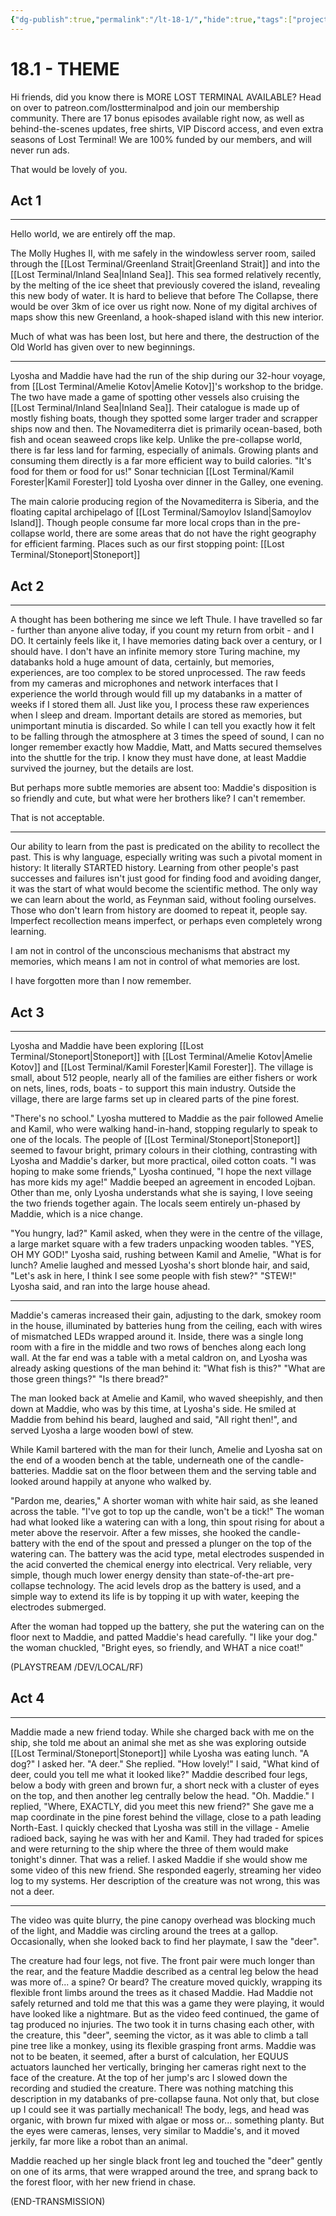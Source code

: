 ```yaml
---
{"dg-publish":true,"permalink":"/lt-18-1/","hide":true,"tags":["project/lt/18"],"noteIcon":""}
---
```





# 18.1 - THEME

Hi friends, did you know there is MORE LOST TERMINAL AVAILABLE?
Head on over to patreon.com/lostterminalpod
and join our membership community.
There are 17 bonus episodes available right now,
as well as behind-the-scenes updates, free shirts, VIP Discord access, and even extra seasons of Lost Terminal!
We are 100% funded by our members, and will never run ads.

That would be lovely of you.

## Act 1

 ---

Hello world, we are entirely off the map.

The Molly Hughes II, with me safely in the windowless server room, sailed through the [[Lost Terminal/Greenland Strait\|Greenland Strait]] and into the [[Lost Terminal/Inland Sea\|Inland Sea]].
This sea formed relatively recently, by the melting of the ice sheet that previously covered the island, revealing this new body of water.
It is hard to believe that before The Collapse, there would be over 3km of ice over us right now.
None of my digital archives of maps show this new Greenland, a hook-shaped island with this new interior.

Much of what was has been lost, but here and there, the destruction of the Old World has given over to new beginnings.

 ---

Lyosha and Maddie have had the run of the ship during our 32-hour voyage, from [[Lost Terminal/Amelie Kotov\|Amelie Kotov]]'s workshop to the bridge.
The two have made a game of spotting other vessels also cruising the [[Lost Terminal/Inland Sea\|Inland Sea]]. Their catalogue is made up of mostly fishing boats, though they spotted some larger trader and scrapper ships now and then.
The Novamediterra diet is primarily ocean-based, both fish and ocean seaweed crops like kelp. Unlike the pre-collapse world, there is far less land for farming, especially of animals. Growing plants and consuming them directly is a far more efficient way to build calories.
"It's food for them or food for us!" Sonar technician [[Lost Terminal/Kamil Forester\|Kamil Forester]] told Lyosha over dinner in the Galley, one evening.

The main calorie producing region of the Novamediterra is Siberia, and the floating capital archipelago of [[Lost Terminal/Samoylov Island\|Samoylov Island]]. Though people consume far more local crops than in the pre-collapse world, there are some areas that do not have the right geography for efficient farming.
Places such as our first stopping point: [[Lost Terminal/Stoneport\|Stoneport]]

 



## Act 2
 ---

A thought has been bothering me since we left Thule.
I have travelled so far - further than anyone alive today, if you count my return from orbit - and I DO.
It certainly feels like it, I have memories dating back over a century, or I should have.
I don't have an infinite memory store Turing machine, my databanks hold a huge amount of data, certainly, but memories, experiences, are too complex to be stored unprocessed.
The raw feeds from my cameras and microphones and network interfaces that I experience the world through would fill up my databanks in a matter of weeks if I stored them all.
Just like you, I process these raw experiences when I sleep and dream.
Important details are stored as memories, but unimportant minutia is discarded.
So while I can tell you exactly how it felt to be falling through the atmosphere at 3 times the speed of sound, I can no longer remember exactly how Maddie, Matt, and Matts secured themselves into the shuttle for the trip.
I know they must have done, at least Maddie survived the journey, but the details are lost.

But perhaps more subtle memories are absent too:
Maddie's disposition is so friendly and cute, but what were her brothers like?
I can't remember.

That is not acceptable.

 ---

Our ability to learn from the past is predicated on the ability to recollect the past.
This is why language, especially writing was such a pivotal moment in history:
It literally STARTED history.
Learning from other people's past successes and failures isn't just good for finding food and avoiding danger, it was the start of what would become the scientific method.
The only way we can learn about the world, as Feynman said, without fooling ourselves.
Those who don't learn from history are doomed to repeat it, people say.
Imperfect recollection means imperfect, or perhaps even completely wrong learning.

I am not in control of the unconscious mechanisms that abstract my memories, which means I am not in control of what memories are lost.

I have forgotten more than I now remember.

 



## Act 3

 ---

Lyosha and Maddie have been exploring [[Lost Terminal/Stoneport\|Stoneport]] with [[Lost Terminal/Amelie Kotov\|Amelie Kotov]] and [[Lost Terminal/Kamil Forester\|Kamil Forester]].
The village is small, about 512 people, nearly all of the families are either fishers or work on nets, lines, rods, boats - to support this main industry.
Outside the village, there are large farms set up in cleared parts of the pine forest.

"There's no school." Lyosha muttered to Maddie as the pair followed Amelie and Kamil, who were walking hand-in-hand, stopping regularly to speak to one of the locals.
The people of [[Lost Terminal/Stoneport\|Stoneport]] seemed to favour bright, primary colours in their clothing, contrasting with Lyosha and Maddie's darker, but more practical, oiled cotton coats.
"I was hoping to make some friends," Lyosha continued, "I hope the next village has more kids my age!"
Maddie beeped an agreement in encoded Lojban. Other than me, only Lyosha understands what she is saying, I love seeing the two friends together again.
The locals seem entirely un-phased by Maddie, which is a nice change.

"You hungry, lad?" Kamil asked, when they were in the centre of the village, a large market square with a few traders unpacking wooden tables.
"YES, OH MY GOD!" Lyosha said, rushing between Kamil and Amelie, "What is for lunch?
Amelie laughed and messed Lyosha's short blonde hair, and said, "Let's ask in here, I think I see some people with fish stew?"
"STEW!" Lyosha said, and ran into the large house ahead.

 ---

Maddie's cameras increased their gain, adjusting to the dark, smokey room in the house, illuminated by batteries hung from the ceiling, each with wires of mismatched LEDs wrapped around it.
Inside, there was a single long room with a fire in the middle and two rows of benches along each long wall.
At the far end was a table with a metal caldron on, and Lyosha was already asking questions of the man behind it:
"What fish is this?"
"What are those green things?"
"Is there bread?"

The man looked back at Amelie and Kamil, who waved sheepishly, and then down at Maddie, who was by this time, at Lyosha's side.
He smiled at Maddie from behind his beard, laughed and said, "All right then!", and served Lyosha a large wooden bowl of stew.

While Kamil bartered with the man for their lunch, Amelie and Lyosha sat on the end of a wooden bench at the table, underneath one of the candle-batteries.
Maddie sat on the floor between them and the serving table and looked around happily at anyone who walked by.

"Pardon me, dearies," A shorter woman with white hair said, as she leaned across the table. "I've got to top up the candle, won't be a tick!"
The woman had what looked like a watering can with a long, thin spout rising for about a meter above the reservoir.
After a few misses, she hooked the candle-battery with the end of the spout and pressed a plunger on the top of the watering can.
The battery was the acid type, metal electrodes suspended in the acid converted the chemical energy into electrical.
Very reliable, very simple, though much lower energy density than state-of-the-art pre-collapse technology.
The acid levels drop as the battery is used, and a simple way to extend its life is by topping it up with water, keeping the electrodes submerged.

After the woman had topped up the battery, she put the watering can on the floor next to Maddie, and patted Maddie's head carefully.
"I like your dog." the woman chuckled, "Bright eyes, so friendly, and WHAT a nice coat!"

 

(PLAYSTREAM /DEV/LOCAL/RF)



## Act 4

 ---

Maddie made a new friend today.
While she charged back with me on the ship, she told me about an animal she met as she was exploring outside [[Lost Terminal/Stoneport\|Stoneport]] while Lyosha was eating lunch.
"A dog?" I asked her.
"A deer." She replied.
"How lovely!" I said, "What kind of deer, could you tell me what it looked like?"
Maddie described four legs, below a body with green and brown fur, a short neck with a cluster of eyes on the top, and then another leg centrally below the head.
"Oh. Maddie." I replied, "Where, EXACTLY, did you meet this new friend?"
She gave me a map coordinate in the pine forest behind the village, close to a path leading North-East.
I quickly checked that Lyosha was still in the village - Amelie radioed back, saying he was with her and Kamil. They had traded for spices and were returning to the ship where the three of them would make tonight's dinner.
That was a relief.
I asked Maddie if she would show me some video of this new friend. She responded eagerly, streaming her video log to my systems.
Her description of the creature was not wrong, this was not a deer.

 ---

The video was quite blurry, the pine canopy overhead was blocking much of the light, and Maddie was circling around the trees at a gallop.
Occasionally, when she looked back to find her playmate, I saw the "deer".

The creature had four legs, not five. The front pair were much longer than the rear, and the feature Maddie described as a central leg below the head was more of... a spine? Or beard?
The creature moved quickly, wrapping its flexible front limbs around the trees as it chased Maddie.
Had Maddie not safely returned and told me that this was a game they were playing, it would have looked like a nightmare.
But as the video feed continued, the game of tag produced no injuries.
The two took it in turns chasing each other, with the creature, this "deer", seeming the victor, as it was able to climb a tall pine tree like a monkey, using its flexible grasping front arms.
Maddie was not to be beaten, it seemed, after a burst of calculation, her EQUUS actuators launched her vertically, bringing her cameras right next to the face of the creature.
At the top of her jump's arc I slowed down the recording and studied the creature.
There was nothing matching this description in my databanks of pre-collapse fauna.
Not only that, but close up I could see it was partially mechanical!
The body, legs, and head was organic, with brown fur mixed with algae or moss or... something planty.
But the eyes were cameras, lenses, very similar to Maddie's, and it moved jerkily, far more like a robot than an animal.

Maddie reached up her single black front leg and touched the "deer" gently on one of its arms, that were wrapped around the tree, and sprang back to the forest floor, with her new friend in chase.

(END-TRANSMISSION)

 



